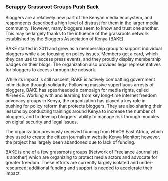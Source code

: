 ### Scrappy Grassroot Groups Push Back

Bloggers are a relatively new part of the Kenyan media ecosystem, and respondents described a high level of distrust for them in the larger media community. However, many bloggers seem to know and trust one another. This may be largely thanks to the influence of the grassroots network established by the Bloggers Association of Kenya (BAKE).

BAKE started in 2011 and grew as a membership group to support individual bloggers while also focusing on policy issues. Members get a card, which they can use to access press events, and they proudly display membership badges on their blogs. The organization also provides legal representatives for bloggers to access through the network.

While its impact is still nascent, BAKE is actively combatting government intimidation through solidarity. Following massive superfluous arrests of bloggers, BAKE has spearheaded a campaign for media rights, called #iFreeKE. Working with and learning from key long-time internet freedom advocacy groups in Kenya, the organization has played a key role in pushing for policy reform that protects bloggers. They are also sharing their lessons by conducting trainings around Kenya to increase the number of bloggers, and to develop bloggers' ability to manage risk through modules on digital security and legal issues.

The organization previously received funding from HIVOS East Africa, which they used to create the citizen journalism website [Kenya Monitor](http://monitor.co.ke); however, the project has largely been abandoned due to lack of funding.

BAKE is one of a few grassroots groups (Network of Freelance Journalists is another) which are organizing to protect media actors and advocate for greater freedom. These efforts are currently largely isolated and under-resourced; additional funding and support is needed to accelerate their impact.

